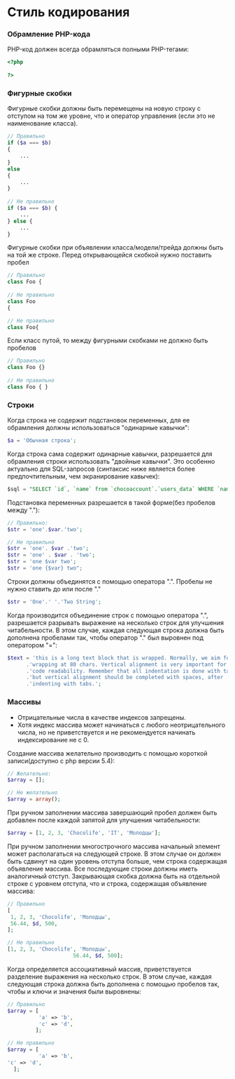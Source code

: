 # Стиль кодирования

### Обрамление PHP-кода
PHP-код должен всегда обрамляться полными PHP-тегами:
```php
<?php
 
?>
```

### Фигурные скобки
Фигурные скобки должны быть перемещены на новую строку с отступом на том же уровне, что и оператор управления (если это не наименование класса).
```php
// Правильно
if ($a === $b)
{
    ...
}
else
{
    ...
}
 
// Не правильно
if ($a === $b) {
    ...
} else {
    ...
}
```

Фигурные скобки при объявлении класса/модели/трейда должны быть на той же строке. Перед открывающейся скобкой нужно поставить пробел
```php
// Правильно
class Foo {
 
// Не правильно
class Foo
{

// Не правильно
class Foo{
```

Если класс путой, то между фигурными скобками не должно быть пробелов
```php
// Правильно
class Foo {}
 
// Не правильно
class Foo { }
```

### Строки
Когда строка не содержит подстановок переменных, для ее обрамления должны использоваться "одинарные кавычки":
```php
$a = 'Обычная строка';
```

Когда строка сама содержит одинарные кавычки, разрешается для обрамления строки использовать "двойные кавычки". Это особенно актуально для SQL-запросов (синтаксис ниже является более предпочтительным, чем экранирование кавычек):
```sql
$sql = "SELECT `id`, `name` from `chocoaccount`.`users_data` WHERE `name`='Nikolay'";
```

Подстановка переменных разрешается в такой форме(без пробелов между "."):
```php
// Правильно:
$str = 'one'.$var.'two';

// Не правильно
$str = 'one'. $var .'two';
$str = 'one' . $var . 'two';
$str = 'one $var two';
$str = 'one {$var} two";
```

Строки должны объединятся с помощью оператора ".". Пробелы не нужно ставить до или после "."
```php
$str = 'One'.' '.'Two String';
```

Когда производится объединение строк с помощью оператора ".", разрешается разрывать выражение на несколько строк для улучшения читабельности. В этом случае, каждая следующая строка должна быть дополнена пробелами так, чтобы оператор "." был выровнен под оператором "=":
```php
$text = 'this is a long text block that is wrapped. Normally, we aim for '
      .'wrapping at 80 chars. Vertical alignment is very important for '
      .'code readability. Remember that all indentation is done with tabs,'
      .'but vertical alignment should be completed with spaces, after '
      .'indenting with tabs.';
```

### Массивы
* Отрицательные числа в качестве индексов запрещены.
* Хотя индекс массива может начинаться с любого неотрицательного числа, но не приветствуется и не рекомендуется начинать индексирование не с 0.

Создание массива желательно производить с помощью короткой записи(доступно с php версии 5.4):
```php
// Желательно:
$array = [];

// Не желательно
$array = array();
```

При ручном заполнении массива завершающий пробел должен быть добавлен после каждой запятой для улучшения читабельности:
```php
$array = [1, 2, 3, 'Chocolife', 'IT', 'Молодцы'];
```

При ручном заполнении многострочного массива начальный элемент может располагаться на следующей строке. В этом случае он должен быть сдвинут на один уровень отступа больше, чем строка содержащая объявление массива. Все последующие строки должны иметь аналогичный отступ. Закрывающая скобка должна быть на отдельной строке с уровнем отступа, что и строка, содержащая объявление массива:
```php
// Правильно
[
 1, 2, 3, 'Chocolife', 'Молодцы',
 56.44, $d, 500,
];

// Не правильно
[1, 2, 3, 'Chocolife', 'Молодцы',
                     56.44, $d, 500];
```

Когда определяется ассоциативный массив, приветствуется разделение выражения на несколько строк. В этом случае, каждая следующая строка должна быть дополнена с помощью пробелов так, чтобы и ключи и значения были выровнены:
```php
// Правильно
$array = [
          'a' => 'b', 
          'c' => 'd',
         ];

// Не правильно
$array = [
          'a' => 'b', 
'c' => 'd',
  ];
```
